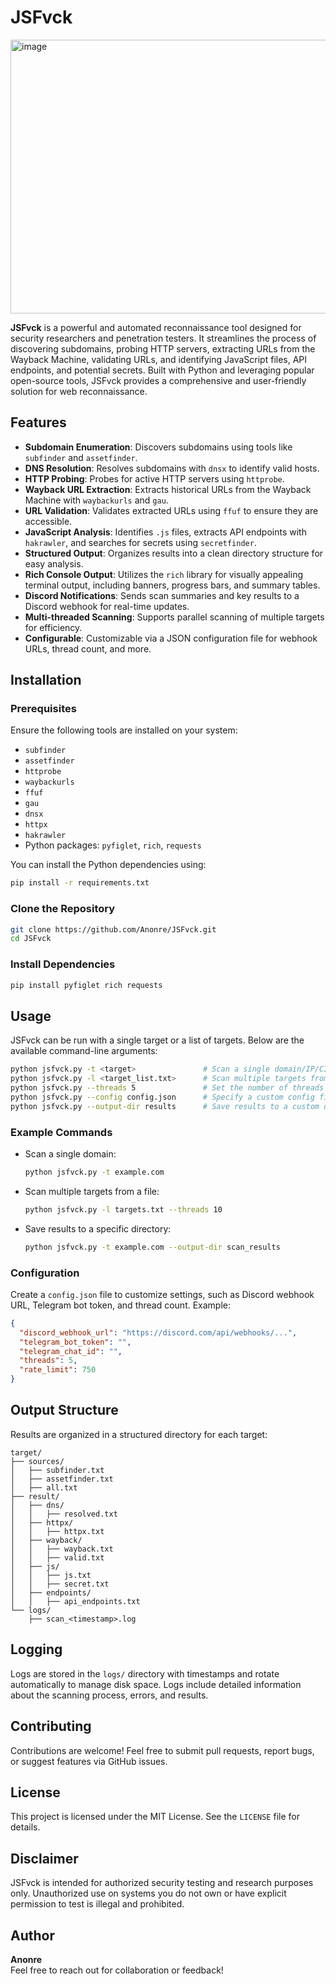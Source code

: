 # JSFvck

<img width="863" height="438" alt="image" src="https://github.com/user-attachments/assets/72c29e97-64d0-45f0-b681-288039971ef8" />

**JSFvck** is a powerful and automated reconnaissance tool designed for security researchers and penetration testers. It streamlines the process of discovering subdomains, probing HTTP servers, extracting URLs from the Wayback Machine, validating URLs, and identifying JavaScript files, API endpoints, and potential secrets. Built with Python and leveraging popular open-source tools, JSFvck provides a comprehensive and user-friendly solution for web reconnaissance.

## Features

- **Subdomain Enumeration**: Discovers subdomains using tools like `subfinder` and `assetfinder`.
- **DNS Resolution**: Resolves subdomains with `dnsx` to identify valid hosts.
- **HTTP Probing**: Probes for active HTTP servers using `httprobe`.
- **Wayback URL Extraction**: Extracts historical URLs from the Wayback Machine with `waybackurls` and `gau`.
- **URL Validation**: Validates extracted URLs using `ffuf` to ensure they are accessible.
- **JavaScript Analysis**: Identifies `.js` files, extracts API endpoints with `hakrawler`, and searches for secrets using `secretfinder`.
- **Structured Output**: Organizes results into a clean directory structure for easy analysis.
- **Rich Console Output**: Utilizes the `rich` library for visually appealing terminal output, including banners, progress bars, and summary tables.
- **Discord Notifications**: Sends scan summaries and key results to a Discord webhook for real-time updates.
- **Multi-threaded Scanning**: Supports parallel scanning of multiple targets for efficiency.
- **Configurable**: Customizable via a JSON configuration file for webhook URLs, thread count, and more.

## Installation

### Prerequisites
Ensure the following tools are installed on your system:
- `subfinder`
- `assetfinder`
- `httprobe`
- `waybackurls`
- `ffuf`
- `gau`
- `dnsx`
- `httpx`
- `hakrawler`
- Python packages: `pyfiglet`, `rich`, `requests`

You can install the Python dependencies using:
```bash
pip install -r requirements.txt
```

### Clone the Repository
```bash
git clone https://github.com/Anonre/JSFvck.git
cd JSFvck
```

### Install Dependencies
```bash
pip install pyfiglet rich requests
```

## Usage

JSFvck can be run with a single target or a list of targets. Below are the available command-line arguments:

```bash
python jsfvck.py -t <target>               # Scan a single domain/IP/CIDR
python jsfvck.py -l <target_list.txt>      # Scan multiple targets from a file
python jsfvck.py --threads 5               # Set the number of threads (default: 5)
python jsfvck.py --config config.json      # Specify a custom config file
python jsfvck.py --output-dir results      # Save results to a custom directory
```

### Example Commands
- Scan a single domain:
  ```bash
  python jsfvck.py -t example.com
  ```

- Scan multiple targets from a file:
  ```bash
  python jsfvck.py -l targets.txt --threads 10
  ```

- Save results to a specific directory:
  ```bash
  python jsfvck.py -t example.com --output-dir scan_results
  ```

### Configuration
Create a `config.json` file to customize settings, such as Discord webhook URL, Telegram bot token, and thread count. Example:

```json
{
  "discord_webhook_url": "https://discord.com/api/webhooks/...",
  "telegram_bot_token": "",
  "telegram_chat_id": "",
  "threads": 5,
  "rate_limit": 750
}
```

## Output Structure
Results are organized in a structured directory for each target:
```
target/
├── sources/
│   ├── subfinder.txt
│   ├── assetfinder.txt
│   ├── all.txt
├── result/
│   ├── dns/
│   │   ├── resolved.txt
│   ├── httpx/
│   │   ├── httpx.txt
│   ├── wayback/
│   │   ├── wayback.txt
│   │   ├── valid.txt
│   ├── js/
│   │   ├── js.txt
│   │   ├── secret.txt
│   ├── endpoints/
│   │   ├── api_endpoints.txt
└── logs/
    ├── scan_<timestamp>.log
```

## Logging
Logs are stored in the `logs/` directory with timestamps and rotate automatically to manage disk space. Logs include detailed information about the scanning process, errors, and results.

## Contributing
Contributions are welcome! Feel free to submit pull requests, report bugs, or suggest features via GitHub issues.

## License
This project is licensed under the MIT License. See the `LICENSE` file for details.

## Disclaimer
JSFvck is intended for authorized security testing and research purposes only. Unauthorized use on systems you do not own or have explicit permission to test is illegal and prohibited.

## Author
**Anonre**  
Feel free to reach out for collaboration or feedback!
